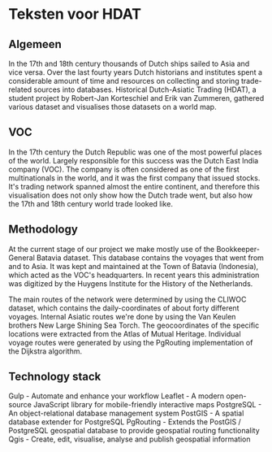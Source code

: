 # Teksten voor HDAT

## Algemeen
In the 17th and 18th century thousands of Dutch ships sailed to Asia and vice versa. Over the last fourty years Dutch historians and institutes spent a considerable amount of time and resources on collecting and storing trade-related sources into databases. Historical Dutch-Asiatic Trading (HDAT), a student project by Robert-Jan Korteschiel and Erik van Zummeren, gathered various dataset and visualises those datasets on a world map.

## VOC
In the 17th century the Dutch Republic was one of the most powerful places of the world. Largely responsible for this success was the Dutch East India company (VOC). The company is often considered as one of the first multinationals in the world, and it was the first company that issued stocks. It's trading network spanned almost the entire continent, and therefore this visualisation does not only show how the Dutch trade went, but also how the 17th and 18th century world trade looked like.

## Methodology
At the current stage of our project we make mostly use of the Bookkeeper-General Batavia dataset. This database contains the voyages that went from and to Asia. It was kept and maintained at the Town of Batavia (Indonesia), which acted as the VOC's headquarters. In recent years this administration was digitized by the Huygens Institute for the History of the Netherlands. 

The main routes of the network were determined by using the CLIWOC dataset, which contains the daily-coordinates of about forty different voyages. Internal Asiatic routes we're done by using the Van Keulen brothers New Large Shining Sea Torch. The geocoordinates of the specific locations were extracted from the Atlas of Mutual Heritage. Individual voyage routes were generated by using the PgRouting implementation of the Dijkstra algorithm.

## Technology stack
Gulp - Automate and enhance your workflow
Leaflet - A modern open-source JavaScript library for mobile-friendly interactive maps
PostgreSQL - An object-relational database management system
PostGIS - A spatial database extender for PostgreSQL
PgRouting -  Extends the PostGIS / PostgreSQL geospatial database to provide geospatial routing functionality
Qgis - Create, edit, visualise, analyse and publish geospatial information

